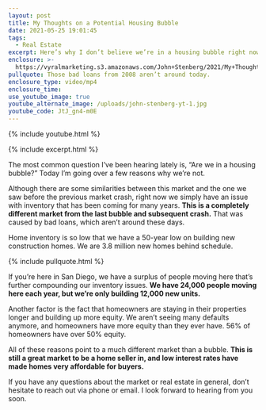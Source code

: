 ```yaml
---
layout: post
title: My Thoughts on a Potential Housing Bubble
date: 2021-05-25 19:01:45
tags:
  - Real Estate
excerpt: Here’s why I don’t believe we’re in a housing bubble right now.
enclosure: >-
  https://vyralmarketing.s3.amazonaws.com/John+Stenberg/2021/My+Thoughts+on+a+Potential+Housing+Bubble.mp4
pullquote: Those bad loans from 2008 aren’t around today.
enclosure_type: video/mp4
enclosure_time:
use_youtube_image: true
youtube_alternate_image: /uploads/john-stenberg-yt-1.jpg
youtube_code: JtJ_gn4-m0E
---
```

{% include youtube.html %}

{% include excerpt.html %}

The most common question I’ve been hearing lately is, “Are we in a housing bubble?” Today I’m going over a few reasons why we’re not.

Although there are some similarities between this market and the one we saw before the previous market crash, right now we simply have an issue with inventory that has been coming for many years. **This is a completely different market from the last bubble and subsequent crash.** That was caused by bad loans, which aren’t around these days.

Home inventory is so low that we have a 50-year low on building new construction homes. We are 3.8 million new homes behind schedule.

{% include pullquote.html %}

If you’re here in San Diego, we have a surplus of people moving here that’s further compounding our inventory issues. **We have 24,000 people moving here each year, but we’re only building 12,000 new units.**

Another factor is the fact that homeowners are staying in their properties longer and building up more equity. We aren’t seeing many defaults anymore, and homeowners have more equity than they ever have. 56% of homeowners have over 50% equity.&nbsp;

All of these reasons point to a much different market than a bubble. **This is still a great market to be a home seller in, and low interest rates have made homes very affordable for buyers.**

If you have any questions about the market or real estate in general, don’t hesitate to reach out via phone or email. I look forward to hearing from you soon.
